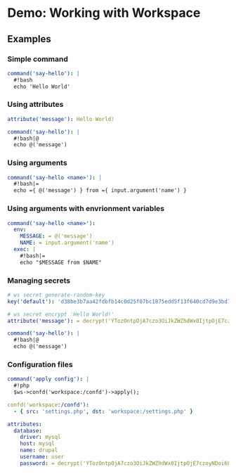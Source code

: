 # Demo: Working with Workspace

## Examples

### Simple command

```yaml
command('say-hello'): |
  #!bash
  echo 'Hello World'
```

### Using attributes

```yaml
attribute('message'): Hello World!

command('say-hello'): |
  #!bash|@
  echo @('message')
```

### Using arguments

```yaml
command('say-hello <name>'): |
  #!bash|=
  echo ={ @('message') } from ={ input.argument('name') }
```

### Using arguments with envrionment variables

```yaml
command('say-hello <name>'):
  env:
    MESSAGE: = @('message')
    NAME: = input.argument('name')
  exec: |
    #!bash|=
    echo "$MESSAGE from $NAME"
```

### Managing secrets

```yaml
# ws secret generate-random-key 
key('default'): 'd38be3b7aa42fdbfb14c0d25f07bc1875edd5f13f640cd7d9e3bd7f67b3c3716'

# ws secret encrypt 'Hello World!'
attribute('message'): = decrypt('YTozOntpOjA7czo3OiJkZWZhdWx0IjtpOjE7czoyNDoidJHP5MrjXU+iRjfzCnb+pQxjO+fudniUIjtpOjI7czoyODoi6kP/Zq8a3fzSMK/tC8XToLgJ9yPY8hNAe4BO3iI7fQ==')

command('say-hello'): |
  #!bash|@
  echo @('message')
```

### Configuration files

```yaml
command('apply config'): |
  #!php
  $ws->confd('workspace:/confd')->apply();

confd('workspace:/confd'):
  - { src: 'settings.php', dst: 'workspace:/settings.php' }

attributes:
  database:
    driver: mysql
    host: mysql
    name: drupal
    username: user
    password: = decrypt('YTozOntpOjA7czo3OiJkZWZhdWx0IjtpOjE7czoyNDoi6LHweHpBsrOBtVHCFO/L4nuMnxuCejIiIjtpOjI7czoyMjoirG3KlBnw952zVvLWUSmdPAqJsql/vCI7fQ==')
```
